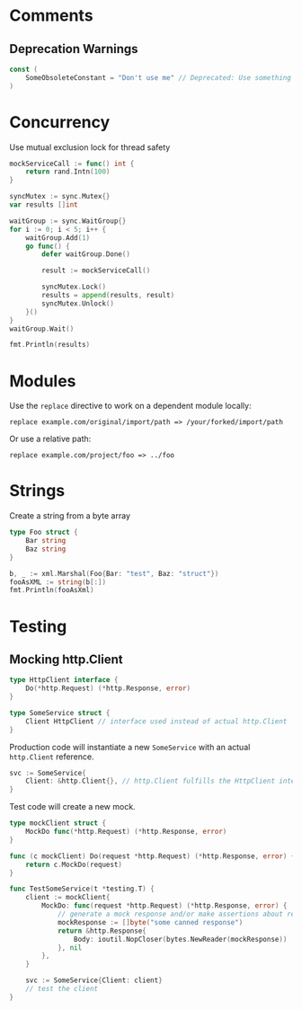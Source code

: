 # Comments
## Deprecation Warnings

```go
const (
    SomeObsoleteConstant = "Don't use me" // Deprecated: Use something else instead
)
```

# Concurrency
Use mutual exclusion lock for thread safety
```go
mockServiceCall := func() int {
    return rand.Intn(100)
}

syncMutex := sync.Mutex{}
var results []int

waitGroup := sync.WaitGroup{}
for i := 0; i < 5; i++ {
    waitGroup.Add(1)
    go func() {
        defer waitGroup.Done()

        result := mockServiceCall()

        syncMutex.Lock()
        results = append(results, result)
        syncMutex.Unlock()
    }()
}
waitGroup.Wait()

fmt.Println(results)
```

# Modules

Use the `replace` directive to work on a dependent module locally:
```
replace example.com/original/import/path => /your/forked/import/path
```
Or use a relative path:
```
replace example.com/project/foo => ../foo
```

# Strings

Create a string from a byte array
```go
type Foo struct {
    Bar string
    Baz string
}

b, _ := xml.Marshal(Foo{Bar: "test", Baz: "struct"})
fooAsXML := string(b[:])
fmt.Println(fooAsXml)
```

# Testing

## Mocking http.Client
```go
type HttpClient interface {
    Do(*http.Request) (*http.Response, error)
}

type SomeService struct {
    Client HttpClient // interface used instead of actual http.Client
}
```
Production code will instantiate a new `SomeService` with an actual `http.Client` reference.
```go
svc := SomeService{
    Client: &http.Client{}, // http.Client fulfills the HttpClient interface
}
```
Test code will create a new mock.
```go
type mockClient struct {
    MockDo func(*http.Request) (*http.Response, error)
}

func (c mockClient) Do(request *http.Request) (*http.Response, error) {
    return c.MockDo(request)
}

func TestSomeService(t *testing.T) {
	client := mockClient{
		MockDo: func(request *http.Request) (*http.Response, error) {
			// generate a mock response and/or make assertions about request
			mockResponse := []byte("some canned response")
			return &http.Response{
				Body: ioutil.NopCloser(bytes.NewReader(mockResponse))
			}, nil
		},
	}

	svc := SomeService{Client: client}
	// test the client 
}
```

